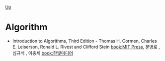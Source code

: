 [Up](index.md)

# Algorithm

* Introduction to Algorithms, Third Edition - Thomas H. Cormen, Charles E. Leiserson, Ronald L. Rivest and Clifford Stein [book:MIT Press](http://mitpress.mit.edu/books/introduction-algorithms-third-edition), 문병로 , 심규석 , 이충세 [book:한빛미디어](http://www.hanbit.co.kr/store/books/look.php?p_code=B9722727468)
